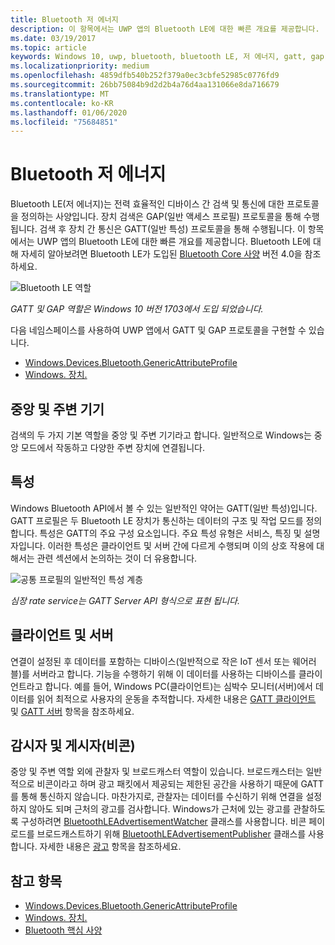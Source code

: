 ```yaml
---
title: Bluetooth 저 에너지
description: 이 항목에서는 UWP 앱의 Bluetooth LE에 대한 빠른 개요를 제공합니다.
ms.date: 03/19/2017
ms.topic: article
keywords: Windows 10, uwp, bluetooth, bluetooth LE, 저 에너지, gatt, gap, 중앙, 주변, 클라이언트, 서버, 감시자, 게시자
ms.localizationpriority: medium
ms.openlocfilehash: 4859dfb540b252f379a0ec3cbfe52985c0776fd9
ms.sourcegitcommit: 26bb75084b9d2d2b4a76d4aa131066e8da716679
ms.translationtype: MT
ms.contentlocale: ko-KR
ms.lasthandoff: 01/06/2020
ms.locfileid: "75684851"
---
```

# <a name="bluetooth-low-energy"></a>Bluetooth 저 에너지
Bluetooth LE(저 에너지)는 전력 효율적인 디바이스 간 검색 및 통신에 대한 프로토콜을 정의하는 사양입니다. 장치 검색은 GAP(일반 액세스 프로필) 프로토콜을 통해 수행됩니다. 검색 후 장치 간 통신은 GATT(일반 특성) 프로토콜을 통해 수행됩니다. 이 항목에서는 UWP 앱의 Bluetooth LE에 대한 빠른 개요를 제공합니다. Bluetooth LE에 대해 자세히 알아보려면 Bluetooth LE가 도입된 [Bluetooth Core 사양](https://www.bluetooth.com/specifications/bluetooth-core-specification/) 버전 4.0을 참조하세요. 

![Bluetooth LE 역할](images/gatt-roles.png)

*GATT 및 GAP 역할은 Windows 10 버전 1703에서 도입 되었습니다.*

다음 네임스페이스를 사용하여 UWP 앱에서 GATT 및 GAP 프로토콜을 구현할 수 있습니다.
- [Windows.Devices.Bluetooth.GenericAttributeProfile](https://docs.microsoft.com/uwp/api/windows.devices.bluetooth.genericattributeprofile)
- [Windows. 장치.](https://docs.microsoft.com/uwp/api/windows.devices.bluetooth.advertisement)

## <a name="central-and-peripheral"></a>중앙 및 주변 기기
검색의 두 가지 기본 역할을 중앙 및 주변 기기라고 합니다. 일반적으로 Windows는 중앙 모드에서 작동하고 다양한 주변 장치에 연결됩니다. 

## <a name="attributes"></a>특성
Windows Bluetooth API에서 볼 수 있는 일반적인 약어는 GATT(일반 특성)입니다. GATT 프로필은 두 Bluetooth LE 장치가 통신하는 데이터의 구조 및 작업 모드를 정의합니다. 특성은 GATT의 주요 구성 요소입니다. 주요 특성 유형은 서비스, 특징 및 설명자입니다. 이러한 특성은 클라이언트 및 서버 간에 다르게 수행되며 이의 상호 작용에 대해서는 관련 섹션에서 논의하는 것이 더 유용합니다. 

![공통 프로필의 일반적인 특성 계층](images/gatt-service.png)

*심장 rate service는 GATT Server API 형식으로 표현 됩니다.*

## <a name="client-and-server"></a>클라이언트 및 서버
연결이 설정된 후 데이터를 포함하는 디바이스(일반적으로 작은 IoT 센서 또는 웨어러블)를 서버라고 합니다. 기능을 수행하기 위해 이 데이터를 사용하는 디바이스를 클라이언트라고 합니다. 예를 들어, Windows PC(클라이언트)는 심박수 모니터(서버)에서 데이터를 읽어 최적으로 사용자의 운동을 추적합니다. 자세한 내용은 [GATT 클라이언트](gatt-client.md) 및 [GATT 서버](gatt-server.md) 항목을 참조하세요.

## <a name="watchers-and-publishers-beacons"></a>감시자 및 게시자(비콘)
중앙 및 주변 역할 외에 관찰자 및 브로드캐스터 역할이 있습니다. 브로드캐스터는 일반적으로 비콘이라고 하며 광고 패킷에서 제공되는 제한된 공간을 사용하기 때문에 GATT를 통해 통신하지 않습니다. 마찬가지로, 관찰자는 데이터를 수신하기 위해 연결을 설정하지 않아도 되며 근처의 광고를 검사합니다. Windows가 근처에 있는 광고를 관찰하도록 구성하려면 [BluetoothLEAdvertisementWatcher](https://docs.microsoft.com/uwp/api/windows.devices.bluetooth.advertisement.bluetoothleadvertisementwatcher) 클래스를 사용합니다. 비콘 페이로드를 브로드캐스트하기 위해 [BluetoothLEAdvertisementPublisher](https://docs.microsoft.com/uwp/api/windows.devices.bluetooth.advertisement.bluetoothleadvertisementpublisher) 클래스를 사용합니다. 자세한 내용은 [광고](ble-beacon.md) 항목을 참조하세요.

## <a name="see-also"></a>참고 항목
- [Windows.Devices.Bluetooth.GenericAttributeProfile](https://docs.microsoft.com/uwp/api/windows.devices.bluetooth.genericattributeprofile)
- [Windows. 장치.](https://docs.microsoft.com/uwp/api/windows.devices.bluetooth.advertisement)
- [Bluetooth 핵심 사양](https://www.bluetooth.com/specifications/bluetooth-core-specification)
